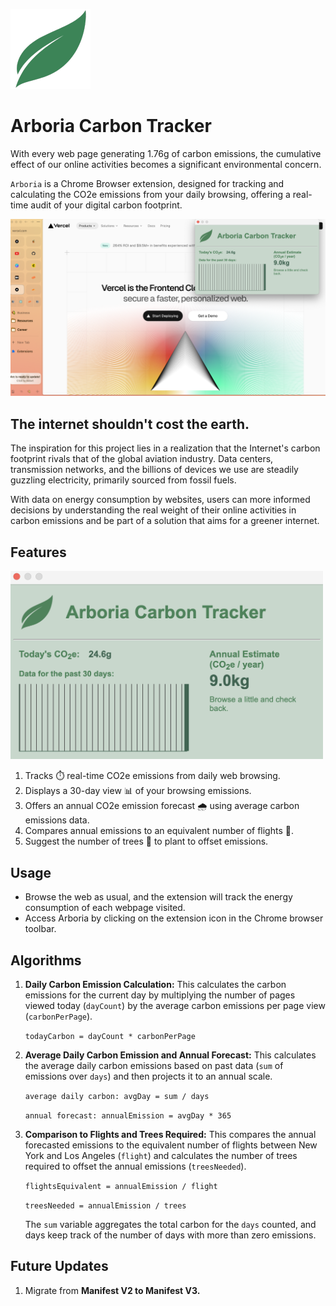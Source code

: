 ![Logo](icons/icon-128x128.png)
# Arboria Carbon Tracker

With every web page generating 1.76g of carbon emissions, the cumulative effect of our online activities becomes a significant environmental concern.

`Arboria` is a Chrome Browser extension, designed for tracking and calculating the CO2e emissions from your daily browsing, offering a real-time audit of your digital carbon footprint.

![UI](ui.png)


## The internet shouldn't cost the earth.

The inspiration for this project lies in a realization that the Internet's carbon footprint rivals that of the global aviation industry. 
Data centers, transmission networks, and the billions of devices we use are steadily guzzling electricity, primarily sourced from fossil fuels. 

With data on energy consumption by websites, users can more informed decisions by understanding the real weight of their online activities in carbon emissions 
and be part of a solution that aims for a greener internet.



## Features
<img src="features.png" width="500">

1. Tracks ⏱️ real-time CO2e emissions from daily web browsing.
2. Displays a 30-day view 📊 of your browsing emissions.
3. Offers an annual CO2e emission forecast 🌧️ using average carbon emissions data.
4. Compares annual emissions to an equivalent number of flights 🛫.
5. Suggest the number of trees 🌴 to plant to offset emissions.


## Usage

- Browse the web as usual, and the extension will track the energy consumption of each webpage visited.
- Access Arboria by clicking on the extension icon in the Chrome browser toolbar.


## Algorithms

1. **Daily Carbon Emission Calculation:** This calculates the carbon emissions for the current day by multiplying the number of pages viewed today (`dayCount`)
   by the average carbon emissions per page view (`carbonPerPage`).

   `todayCarbon = dayCount * carbonPerPage`
   
2. **Average Daily Carbon Emission and Annual Forecast:** This calculates the average daily carbon emissions based on past data (`sum` of emissions over `days`) and
   then projects it to an annual scale.
   
   `average daily carbon: avgDay = sum / days`
   
   `annual forecast: annualEmission = avgDay * 365`

4. **Comparison to Flights and Trees Required:** This compares the annual forecasted emissions to the equivalent number of flights between New York and Los Angeles (`flight`)
   and calculates the number of trees required to offset the annual emissions (`treesNeeded`).
   
   `flightsEquivalent = annualEmission / flight`
   
   `treesNeeded = annualEmission / trees`

   The `sum` variable aggregates the total carbon for the `days` counted, and days keep track of the number of days with more than zero emissions. 


## Future Updates 

1. Migrate from **Manifest V2 to Manifest V3.**

